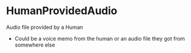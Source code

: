 # HumanProvidedAudio

Audio file provided by a Human
- Could be a voice memo from the human or an audio file they got from somewhere else